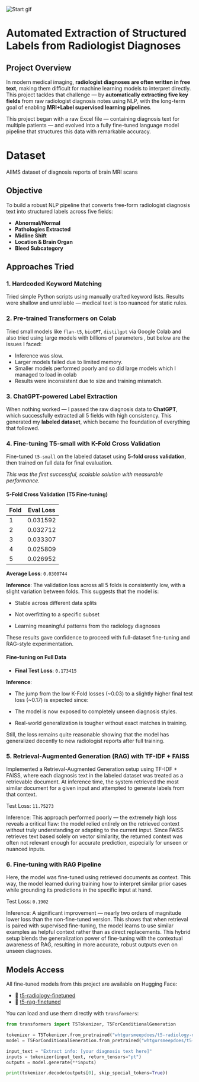 ![Start gif](./images/start.gif "brain_scan")

# Automated Extraction of Structured Labels from Radiologist Diagnoses

## Project Overview

In modern medical imaging, **radiologist diagnoses are often written in free text**, making them difficult for machine learning models to interpret directly. This project tackles that challenge — by **automatically extracting five key fields** from raw radiologist diagnosis notes using NLP, with the long-term goal of enabling **MRI+Label supervised learning pipelines**.

This project began with a raw Excel file — containing diagnosis text for multiple patients — and evolved into a fully fine-tuned language model pipeline that structures this data with remarkable accuracy.

# Dataset 

AIIMS dataset of diagnosis reports of brain MRI scans


## Objective

To build a robust NLP pipeline that converts free-form radiologist diagnosis text into structured labels across five fields:

- **Abnormal/Normal**
- **Pathologies Extracted**
- **Midline Shift**
- **Location & Brain Organ**
- **Bleed Subcategory**


## Approaches Tried

### 1. **Hardcoded Keyword Matching**
Tried simple Python scripts using manually crafted keyword lists. Results were shallow and unreliable — medical text is too nuanced for static rules.


### 2. **Pre-trained Transformers on Colab**
Tried small models like `flan-t5`, `bioGPT`, `distilgpt` via Google Colab and also tried using large models with billions of parameters , but below are the issues I faced: 

- Inference was slow.
- Larger models failed due to limited memory.
- Smaller models performed poorly and so did large models which I managed to load in colab
- Results were inconsistent due to size and training mismatch.


### 3.  **ChatGPT-powered Label Extraction**
When nothing worked — I passed the raw diagnosis data to **ChatGPT**, which successfully extracted all 5 fields with high consistency. This generated my **labeled dataset**, which became the foundation of everything that followed.


### 4. **Fine-tuning T5-small with K-Fold Cross Validation**
Fine-tuned `t5-small` on the labeled dataset using **5-fold cross validation**, then trained on full data for final evaluation.

*This was the first successful, scalable solution with measurable performance.*


#### 5-Fold Cross Validation (T5 Fine-tuning)

| Fold | Eval Loss |
|------|-----------|
| 1    |0.031592|
| 2    |0.032712|
| 3    |0.033307|
| 4    |0.025809|
| 5    |0.026952|

**Average Loss**: `0.0300744`

**Inference**:
The validation loss across all 5 folds is consistently low, with a slight variation between folds. This suggests that the model is:

- Stable across different data splits

- Not overfitting to a specific subset

- Learning meaningful patterns from the radiology diagnoses

These results gave confidence to proceed with full-dataset fine-tuning and RAG-style experimentation.


#### Fine-tuning on Full Data 

- **Final Test Loss**: `0.173415`

**Inference**:
- The jump from the low K-Fold losses (~0.03) to a slightly higher final test loss (~0.17) is expected since:

- The model is now exposed to completely unseen diagnosis styles.

- Real-world generalization is tougher without exact matches in training.

Still, the loss remains quite reasonable showing that the model has generalized decently to new radiologist reports after full training.

### 5. **Retrieval-Augmented Generation (RAG) with TF-IDF + FAISS**
Implemented a Retrieval-Augmented Generation setup using TF-IDF + FAISS, where each diagnosis text in the labeled dataset was treated as a retrievable document. At inference time, the system retrieved the most similar document for a given input and attempted to generate labels from that context.

Test Loss: `11.75273`

Inference:
This approach performed poorly — the extremely high loss reveals a critical flaw: the model relied entirely on the retrieved context without truly understanding or adapting to the current input. Since FAISS retrieves text based solely on vector similarity, the returned context was often not relevant enough for accurate prediction, especially for unseen or nuanced inputs.


### 6. **Fine-tuning with RAG Pipeline**
Here, the model was fine-tuned using retrieved documents as context. This way, the model learned during training how to interpret similar prior cases while grounding its predictions in the specific input at hand.

Test Loss: `0.1902`

Inference:
A significant improvement — nearly two orders of magnitude lower loss than the non-fine-tuned version. This shows that when retrieval is paired with supervised fine-tuning, the model learns to use similar examples as helpful context rather than as direct replacements.
This hybrid setup blends the generalization power of fine-tuning with the contextual awareness of RAG, resulting in more accurate, robust outputs even on unseen diagnoses.


## Models Access

All fine-tuned models from this project are available on Hugging Face:

- 🔗 [t5-radiology-finetuned](https://huggingface.co/whtgursmeepdoes/t5-radiology-model)
- 🔗 [t5-rag-finetuned](https://huggingface.co/whtgursmeepdoes/t5-RAG-radiology-model)

You can load and use them directly with `transformers`:

```python
from transformers import T5Tokenizer, T5ForConditionalGeneration

tokenizer = T5Tokenizer.from_pretrained("whtgursmeepdoes/t5-radiology-model")
model = T5ForConditionalGeneration.from_pretrained("whtgursmeepdoes/t5-RAG-radiology-model")

input_text = "Extract info: [your diagnosis text here]"
inputs = tokenizer(input_text, return_tensors="pt")
outputs = model.generate(**inputs)

print(tokenizer.decode(outputs[0], skip_special_tokens=True))